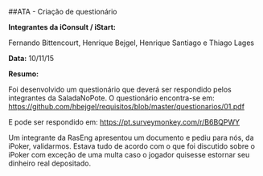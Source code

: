 ##ATA - Criação de questionário

**Integrantes da iConsult / iStart:**

Fernando Bittencourt, Henrique Bejgel, Henrique Santiago e Thiago Lages

**Data:** 10/11/15

**Resumo:**

Foi desenvolvido um questionário que deverá ser respondido pelos integrantes da SaladaNoPote.
O questionário encontra-se em:
https://github.com/hbejgel/requisitos/blob/master/questionarios/01.pdf

E pode ser respondido em:
https://pt.surveymonkey.com/r/B6BQPWY

Um integrante da RasEng apresentou um documento e pediu para nós, da iPoker, validarmos.
Estava tudo de acordo com o que foi discutido sobre o iPoker com exceção de uma multa caso o jogador quisesse estornar seu dinheiro real depositado.
